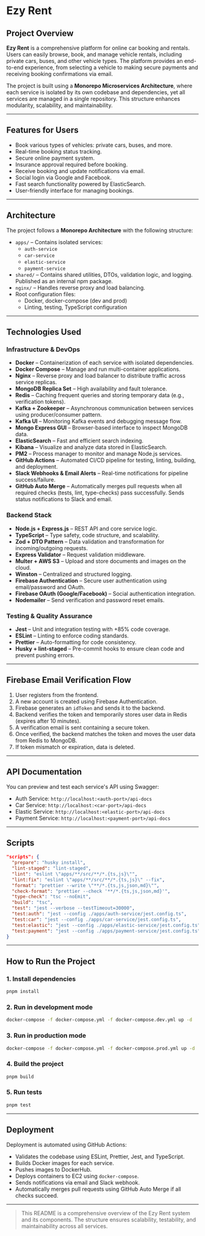 # Ezy Rent

## Project Overview

**Ezy Rent** is a comprehensive platform for online car booking and rentals. Users can easily browse, book, and manage vehicle rentals, including private cars, buses, and other vehicle types. The platform provides an end-to-end experience, from selecting a vehicle to making secure payments and receiving booking confirmations via email.

The project is built using a **Monorepo Microservices Architecture**, where each service is isolated by its own codebase and dependencies, yet all services are managed in a single repository. This structure enhances modularity, scalability, and maintainability.

---

## Features for Users

- Book various types of vehicles: private cars, buses, and more.
- Real-time booking status tracking.
- Secure online payment system.
- Insurance approval required before booking.
- Receive booking and update notifications via email.
- Social login via Google and Facebook.
- Fast search functionality powered by ElasticSearch.
- User-friendly interface for managing bookings.

---

## Architecture

The project follows a **Monorepo Architecture** with the following structure:

- `apps/` – Contains isolated services:
  - `auth-service`
  - `car-service`
  - `elastic-service`
  - `payment-service`
- `shared/` – Contains shared utilities, DTOs, validation logic, and logging. Published as an internal npm package.
- `nginx/` – Handles reverse proxy and load balancing.
- Root configuration files:
  - Docker, docker-compose (dev and prod)
  - Linting, testing, TypeScript configuration

---

## Technologies Used

### Infrastructure & DevOps

- **Docker** – Containerization of each service with isolated dependencies.
- **Docker Compose** – Manage and run multi-container applications.
- **Nginx** – Reverse proxy and load balancer to distribute traffic across service replicas.
- **MongoDB Replica Set** – High availability and fault tolerance.
- **Redis** – Caching frequent queries and storing temporary data (e.g., verification tokens).
- **Kafka + Zookeeper** – Asynchronous communication between services using producer/consumer pattern.
- **Kafka UI** – Monitoring Kafka events and debugging message flow.
- **Mongo Express GUI** – Browser-based interface to inspect MongoDB data.
- **ElasticSearch** – Fast and efficient search indexing.
- **Kibana** – Visualize and analyze data stored in ElasticSearch.
- **PM2** – Process manager to monitor and manage Node.js services.
- **GitHub Actions** – Automated CI/CD pipeline for testing, linting, building, and deployment.
- **Slack Webhooks & Email Alerts** – Real-time notifications for pipeline success/failure.
- **GitHub Auto Merge** – Automatically merges pull requests when all required checks (tests, lint, type-checks) pass successfully. Sends status notifications to Slack and email.

### Backend Stack

- **Node.js + Express.js** – REST API and core service logic.
- **TypeScript** – Type safety, code structure, and scalability.
- **Zod + DTO Pattern** – Data validation and transformation for incoming/outgoing requests.
- **Express Validator** – Request validation middleware.
- **Multer + AWS S3** – Upload and store documents and images on the cloud.
- **Winston** – Centralized and structured logging.
- **Firebase Authentication** – Secure user authentication using email/password and OAuth.
- **Firebase OAuth (Google/Facebook)** – Social authentication integration.
- **Nodemailer** – Send verification and password reset emails.

### Testing & Quality Assurance

- **Jest** – Unit and integration testing with +85% code coverage.
- **ESLint** – Linting to enforce coding standards.
- **Prettier** – Auto-formatting for code consistency.
- **Husky + lint-staged** – Pre-commit hooks to ensure clean code and prevent pushing errors.

---

## Firebase Email Verification Flow

1. User registers from the frontend.
2. A new account is created using Firebase Authentication.
3. Firebase generates an `idToken` and sends it to the backend.
4. Backend verifies the token and temporarily stores user data in Redis (expires after 10 minutes).
5. A verification email is sent containing a secure token.
6. Once verified, the backend matches the token and moves the user data from Redis to MongoDB.
7. If token mismatch or expiration, data is deleted.

---

## API Documentation

You can preview and test each service's API using Swagger:

- Auth Service: `http://localhost:<auth-port>/api-docs`
- Car Service: `http://localhost:<car-port>/api-docs`
- Elastic Service: `http://localhost:<elastic-port>/api-docs`
- Payment Service: `http://localhost:<payment-port>/api-docs`

---

## Scripts

```json
"scripts": {
  "prepare": "husky install",
  "lint-staged": "lint-staged",
  "lint": "eslint \"apps/**/src/**/*.{ts,js}\"",
  "lint:fix": "eslint \"apps/**/src/**/*.{ts,js}\" --fix",
  "format": "prettier --write \"**/*.{ts,js,json,md}\"",
  "check-format": "prettier --check '**/*.{ts,js,json,md}'",
  "type-check": "tsc --noEmit",
  "build": "tsc",
  "test": "jest --verbose --testTimeout=30000",
  "test:auth": "jest --config ./apps/auth-service/jest.config.ts",
  "test:car": "jest --config ./apps/car-service/jest.config.ts",
  "test:elastic": "jest --config ./apps/elastic-service/jest.config.ts",
  "test:payment": "jest --config ./apps/payment-service/jest.config.ts"
}
```

---

## How to Run the Project

### 1. Install dependencies

```bash
pnpm install
```

### 2. Run in development mode

```bash
docker-compose -f docker-compose.yml -f docker-compose.dev.yml up -d
```

### 3. Run in production mode

```bash
docker-compose -f docker-compose.yml -f docker-compose.prod.yml up -d
```

### 4. Build the project

```bash
pnpm build
```

### 5. Run tests

```bash
pnpm test
```

---

## Deployment

Deployment is automated using GitHub Actions:

- Validates the codebase using ESLint, Prettier, Jest, and TypeScript.
- Builds Docker images for each service.
- Pushes images to DockerHub.
- Deploys containers to EC2 using `docker-compose`.
- Sends notifications via email and Slack webhook.
- Automatically merges pull requests using GitHub Auto Merge if all checks succeed.

---

> This README is a comprehensive overview of the Ezy Rent system and its components. The structure ensures scalability, testability, and maintainability across all services.

